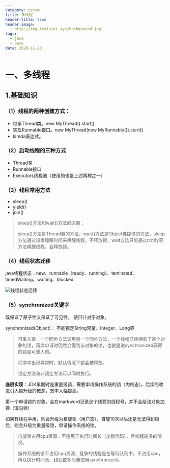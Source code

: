 ```yaml
---
category: csrsm
title: 多线程
header-title: true
header-image:
  - http://img.icoisini.xyz/background.jpg
tags:
  - java
  - base
date: 2020-11-23
---
```

# 一、多线程

## 1.基础知识

### （1）线程的两种创建方式：

- 继承Thread类。new MyThread().start()
- 实现Runnable接口。new MyThread(new MyRunnable()).start()
- lamda表达式。

### （2）启动线程的三种方式

- Thread类
- Runnable接口
- Executors线程池（使用的也是上述两种之一）

### （3）线程常用方法

- sleep() 
- yield() 
- join()

> sleep()方法和wait()方法的区别：
>
> sleep()方法是Thread类的方法，wait()方法是Object类提供的方法，sleep方法通过设置睡眠时间来唤醒线程，不释放锁，wait方法只能通过notify等方法唤醒线程，会释放锁。

### （4）线程状态迁移

java线程状态：new、runnable（ready、running）、teminated、timedWaiting、waiting、blocked

![线程状态迁移](img/线程状态迁移.jpg)

### （5）synchronized关键字

既保证了原子性又保证了可见性。 锁只针对于对象。

synchronized(Object)： 不能锁定String常量、Integer、Long等

> 可重入锁：一个同步方法调用另一个同步方法，一个线程已经拥有了某个对象的锁，再次申请时仍然会得到该对象的锁，也就是说synchronized获得的锁是可重入的。
>
> 程序中出现异常时，默认情况下锁会被释放。
>
> 锁定方法和非锁定方法可以同时执行。

**底层实现**：JDK早期时是重量级锁，需要申请操作系统的锁（内核态）。后续的改进引入锁升级的概念，效率大幅提高。

第一个申请锁的对象，会在markword记录这个线程的线程号，并不会给该对象加锁（偏向锁）

如果有线程争用，则会升级为自旋锁（用户态），自旋10次以后还是无法得到锁后，则会升级为重量级锁，申请操作系统的锁。

> 自旋锁占用cpu资源，不适用于执行时间长（加锁代码），且线程较多的情况。
>
> 操作系统的锁不占用cpu资源，竞争的线程是在等待队列中，不占用cpu，所以执行时间长、线程数多尽量使用synchronized。
